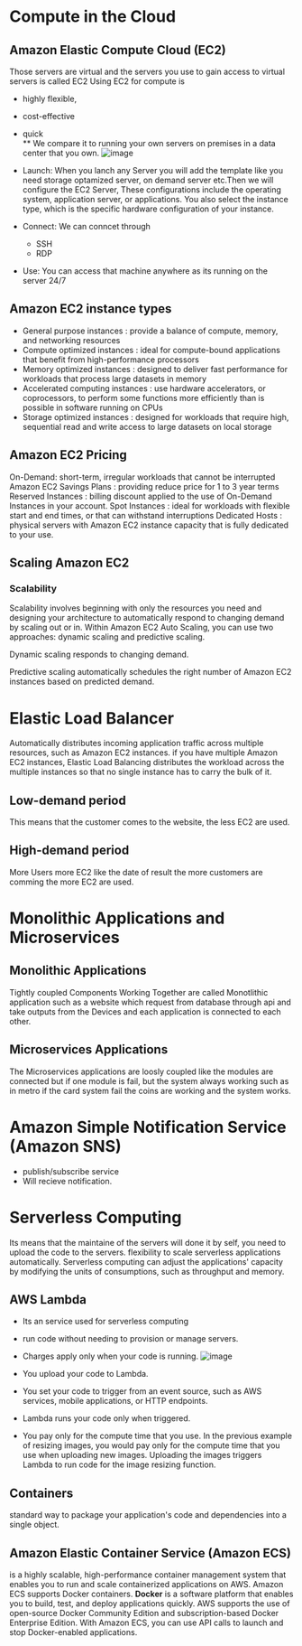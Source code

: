 # Compute in the Cloud
## Amazon Elastic Compute Cloud (EC2)
Those servers are virtual and the servers you use to gain access to virtual servers is called EC2
Using EC2 for compute is 
- highly flexible, 
- cost-effective
- quick  
** We compare it to running your own servers on premises in a data center that you own.
![image](https://user-images.githubusercontent.com/43639867/193493709-cc12f21a-4eb6-45d4-920b-c60c252d05de.png)

- Launch:
When you lanch any Server you will add the template like you need storage optamized server, on demand server etc.Then we will configure the EC2 Server,
These configurations include the operating system, application server, or applications. You also select the instance type, which is the specific hardware configuration of your instance. 
- Connect:
We can conncet through
  - SSH
  - RDP
 
 - Use:
 You can access that machine anywhere as its running on the server 24/7
 ## Amazon EC2 instance types
 - General purpose instances : provide a balance of compute, memory, and networking resources
 - Compute optimized instances : ideal for compute-bound applications that benefit from high-performance processors
 - Memory optimized instances : designed to deliver fast performance for workloads that process large datasets in memory
 - Accelerated computing instances :  use hardware accelerators, or coprocessors, to perform some functions more efficiently than is possible in software running on CPUs
 - Storage optimized instances : designed for workloads that require high, sequential read and write access to large datasets on local storage
 

## Amazon EC2 Pricing
On-Demand: short-term, irregular workloads that cannot be interrupted
Amazon EC2 Savings Plans : providing reduce price for 1 to 3 year terms
Reserved Instances : billing discount applied to the use of On-Demand Instances in your account.
Spot Instances : ideal for workloads with flexible start and end times, or that can withstand interruptions
Dedicated Hosts : physical servers with Amazon EC2 instance capacity that is fully dedicated to your use. 

## Scaling Amazon EC2
### Scalability
Scalability involves beginning with only the resources you need and designing your architecture to automatically respond to changing demand by scaling out or in. 
Within Amazon EC2 Auto Scaling, you can use two approaches: dynamic scaling and predictive scaling.

Dynamic scaling responds to changing demand. 

Predictive scaling automatically schedules the right number of Amazon EC2 instances based on predicted demand.

# Elastic Load Balancer
Automatically distributes incoming application traffic across multiple resources, such as Amazon EC2 instances.  if you have multiple Amazon EC2 instances, Elastic Load Balancing distributes the workload across the multiple instances so that no single instance has to carry the bulk of it. 

## Low-demand period
This means that the customer comes to the website, the less EC2 are used.

## High-demand period
More Users more EC2 like the date of result the more customers are comming the more EC2 are used.

# Monolithic Applications and Microservices
## Monolithic Applications
Tightly coupled Components Working Together are called Monotlithic application such as a website which request from database through api and take outputs from the Devices and each application is connected to each other.
## Microservices Applications
The Microservices applications are loosly coupled like the modules are connected but if one module is fail, but the system always working such as in metro if the card system fail the coins are working and the system works.

# Amazon Simple Notification Service (Amazon SNS)
- publish/subscribe service
- Will recieve notification.

# Serverless Computing
Its means that the maintaine of the servers  will done it by self, you need to upload the code to the servers.
flexibility to scale serverless applications automatically. Serverless computing can adjust the applications' capacity by modifying the units of consumptions, such as throughput and memory. 

## AWS Lambda
- Its an service used for serverless computing
-  run code without needing to provision or manage servers.
-  Charges apply only when your code is running.
![image](https://user-images.githubusercontent.com/43639867/193845388-da96a833-df53-4e99-b50c-cf139d606d7e.png)

- You upload your code to Lambda. 

- You set your code to trigger from an event source, such as AWS services, mobile applications, or HTTP endpoints.

- Lambda runs your code only when triggered.

- You pay only for the compute time that you use. In the previous example of resizing images, you would pay only for the compute time that you use when uploading new images. Uploading the images triggers Lambda to run code for the image resizing function.

## Containers
 standard way to package your application's code and dependencies into a single object. 
 ## Amazon Elastic Container Service (Amazon ECS)
 is a highly scalable, high-performance container management system that enables you to run and scale containerized applications on AWS. 
Amazon ECS supports Docker containers. **Docker** is a software platform that enables you to build, test, and deploy applications quickly. AWS supports the use of open-source Docker Community Edition and subscription-based Docker Enterprise Edition. With Amazon ECS, you can use API calls to launch and stop Docker-enabled applications.

 
